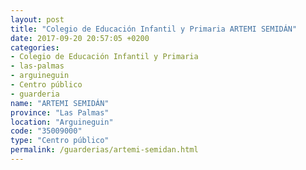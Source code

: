 ```yaml
---
layout: post
title: "Colegio de Educación Infantil y Primaria ARTEMI SEMIDÁN"
date: 2017-09-20 20:57:05 +0200
categories:
- Colegio de Educación Infantil y Primaria
- las-palmas
- arguineguin
- Centro público
- guarderia
name: "ARTEMI SEMIDÁN"
province: "Las Palmas"
location: "Arguineguin"
code: "35009000"
type: "Centro público"
permalink: /guarderias/artemi-semidan.html
---
```

